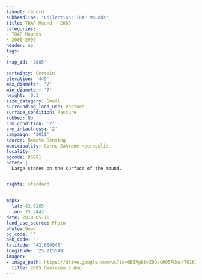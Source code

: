 ```yaml
---
layout: record
subheadline: 'Collection: TRAP Mounds'
title: TRAP Mound - 2085
categories:
- TRAP Mounds
- 2000-2999
header: no
tags:
- ''
trap_id: '2085'

certainty: Certain
elevation: '449'
max_diameter: '7'
min_diameter: '7'
height: '0.3'
size_category: Small
surrounding_land_use: Pasture
surface_condition: Pasture
robbed: No
crm_condition: '2'
crm_intactness: '2'
campaign: '2011'
source: Remote Sensing
municipality: Gorno Sahrane necropolis
locality: ''
bgcode: DS001
notes: |-
  Large stones on the surface of the mound.


rights: standard


maps:
  lat: 42.6285
  lon: 25.2442
date: 2018-05-16
land_use_source: Photo
photo: Good
bg_code: ''
akb_code: ''
latitude: '42.664045'
longitude: '25.215549'
images:
- image_path: https://drive.google.com/uc?id=0B3Rg88wZDQscR05FUms4T016ZlE
  title: 2085_Overview_E.dng
---
```

